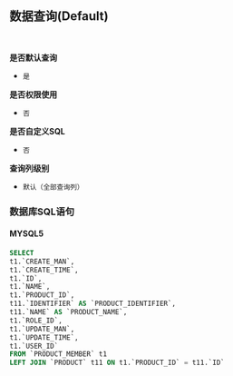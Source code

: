 ## 数据查询(Default) <!-- {docsify-ignore-all} -->



<br>
<p class="panel-title"><b>是否默认查询</b></p>

* `是`

<p class="panel-title"><b>是否权限使用</b></p>

* `否`

<p class="panel-title"><b>是否自定义SQL</b></p>

* `否`

<p class="panel-title"><b>查询列级别</b></p>

* `默认（全部查询列）`




### 数据库SQL语句

#### MYSQL5

```sql
SELECT
t1.`CREATE_MAN`,
t1.`CREATE_TIME`,
t1.`ID`,
t1.`NAME`,
t1.`PRODUCT_ID`,
t11.`IDENTIFIER` AS `PRODUCT_IDENTIFIER`,
t11.`NAME` AS `PRODUCT_NAME`,
t1.`ROLE_ID`,
t1.`UPDATE_MAN`,
t1.`UPDATE_TIME`,
t1.`USER_ID`
FROM `PRODUCT_MEMBER` t1 
LEFT JOIN `PRODUCT` t11 ON t1.`PRODUCT_ID` = t11.`ID` 


```
